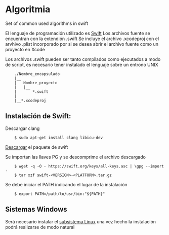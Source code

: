 # Algoritmia
Set of common used algorithms in swift

El lenguaje de programación utilizado es [Swift](https://swift.org/about/ "Swift")
Los archivos fuente se encuentran con la extendión .swift
Se incluye el archivo .xcodeproj con el arvhivo .plist incorporado por si se desea abrir el archivo fuente como un proyecto en Xcode

Los archivos .swift pueden ser tanto compilados como ejecutados a modo de script, es necesario tener instalado el lenguaje sobre un entrono UNIX


		./Nombre_encapsulado
		|__
		|	Nombre_proyecto 
		|	|__
		|		*.swift
		|
		|__*.xcodeproj

## Instalación de Swift:

Descargar clang

		$ sudo apt-get install clang libicu-dev

[Descargar](https://swift.org/download/#releases "Descargar") el paquete de swift

Se importan las llaves PG y se descomprime el archivo descargado 

		$ wget -q -O - https://swift.org/keys/all-keys.asc | \gpg --import -
		$ tar xzf swift-<VERSION>-<PLATFORM>.tar.gz

Se debe iniciar el PATH indicando el lugar de la instalación

		$ export PATH=/path/to/usr/bin:"${PATH}"

## Sistemas Windows

Será necesario instalar el [subsistema Linux](https://docs.microsoft.com/en-us/windows/wsl/install-win10 "subsistema Linux") una vez hecho la instalación podrá realizarse de modo natural

